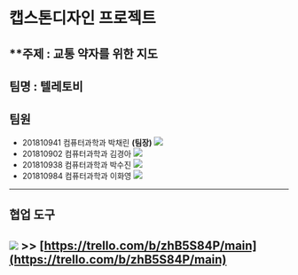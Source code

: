 # 캡스톤디자인 프로젝트
## **주제 : 교통 약자를 위한 지도

## 팀명 : 텔레토비

**팀원**
---

- 201810941 컴퓨터과학과 박채린 **(팀장)** <img src="https://img.shields.io/badge/Spring-E8E8E8?style=flat-square&logo=spring&logoColor=#6DB33F" />
- 201810902 컴퓨터과학과 김경아 <img src="https://img.shields.io/badge/React-41BADB?style=flat-square&logo=react&logoColor=#61DAFB" />
- 201810938 컴퓨터과학과 박수진 <img src="https://img.shields.io/badge/Spring-E8E8E8?style=flat-square&logo=spring&logoColor=#6DB33F" />
- 201810984 컴퓨터과학과 이화영 <img src="https://img.shields.io/badge/React-41BADB?style=flat-square&logo=react&logoColor=#61DAFB" />

---
## 협업 도구
<img src="https://img.shields.io/badge/Trello-0052CC?style=flat-square&logo=Trello&logoColor=#0052CC" /> **>>** [https://trello.com/b/zhB5S84P/main](https://trello.com/b/zhB5S84P/main)
---


